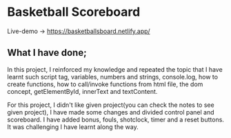 # Basketball Scoreboard

Live-demo -> https://basketballsboard.netlify.app/

## What I have done;
In this project, I reinforced my knowledge and repeated the topic that I have learnt such script tag, variables, numbers and strings, console.log, how to create functions, how to call/invoke functions from html file, the dom concept, getElementById, innerText and textContent. 

For this project, I didn't like given project(you can check the notes to see given project), I have made some changes and divided control panel and scoreboard. I have added bonus, fouls, shotclock, timer and a reset buttons. It was challenging I have learnt along the way.